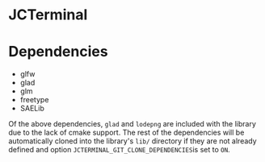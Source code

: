 # JCTerminal

# Dependencies

- glfw 
- glad 
- glm 
- freetype 
- SAELib 
 

Of the above dependencies, `glad` and `lodepng` are included with the library due to the lack of cmake support.
The rest of the dependencies will be automatically cloned into the library's `lib/` directory if they are not already defined and option
`JCTERMINAL_GIT_CLONE_DEPENDENCIES`is set to `ON`.
